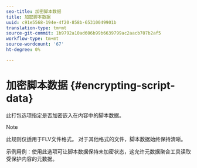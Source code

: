 ```yaml
---
seo-title: 加密脚本数据
title: 加密脚本数据
uuid: c91e5568-194e-4f20-858b-65310049901b
translation-type: tm+mt
source-git-commit: 1b9792a10ad606b99b6639799ac2aacb707b2af5
workflow-type: tm+mt
source-wordcount: '67'
ht-degree: 0%

---
```



# 加密脚本数据 {#encrypting-script-data}

此打包选项指定是否加密嵌入在内容中的脚本数据。

>[!NOTE]
>
>此规则仅适用于FLV文件格式。 对于其他格式的文件，脚本数据始终保持清晰。

示例用例：使用此选项可让脚本数据保持未加密状态，这允许元数据聚合工具读取受保护内容的元数据。
